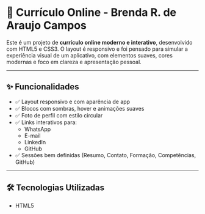 # 💼 Currículo Online - Brenda R. de Araujo Campos

Este é um projeto de **currículo online moderno e interativo**, desenvolvido com HTML5 e CSS3. O layout é responsivo e foi pensado para simular a experiência visual de um aplicativo, com elementos suaves, cores modernas e foco em clareza e apresentação pessoal.

---

## ✨ Funcionalidades

- ✅ Layout responsivo e com aparência de app
- ✅ Blocos com sombras, hover e animações suaves
- ✅ Foto de perfil com estilo circular
- ✅ Links interativos para:
  - WhatsApp
  - E-mail
  - LinkedIn
  - GitHub
- ✅ Sessões bem definidas (Resumo, Contato, Formação, Competências, GitHub)

---

## 🛠 Tecnologias Utilizadas

- HTML5
